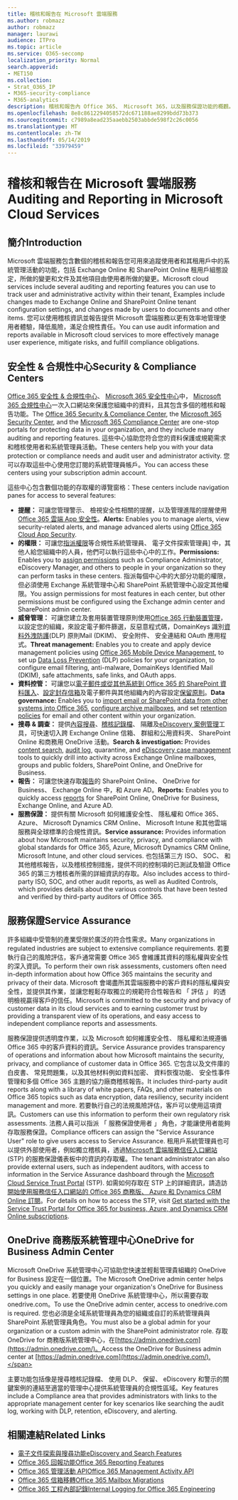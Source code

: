 ```yaml
---
title: 稽核和報告在 Microsoft 雲端服務
ms.author: robmazz
author: robmazz
manager: laurawi
audience: ITPro
ms.topic: article
ms.service: O365-seccomp
localization_priority: Normal
search.appverid:
- MET150
ms.collection:
- Strat_O365_IP
- M365-security-compliance
- M365-analytics
description: 稽核和報告內 Office 365、 Microsoft 365，以及服務保證功能的概觀。
ms.openlocfilehash: 8e8c8612294058572dc671188ae8299bdd73b373
ms.sourcegitcommit: c7989a8ead235aaebb2503abbde598f2c26c0056
ms.translationtype: MT
ms.contentlocale: zh-TW
ms.lasthandoff: 05/14/2019
ms.locfileid: "33979459"
---
```

# <a name="auditing-and-reporting-in-microsoft-cloud-services"></a><span data-ttu-id="16f3c-103">稽核和報告在 Microsoft 雲端服務</span><span class="sxs-lookup"><span data-stu-id="16f3c-103">Auditing and Reporting in Microsoft Cloud Services</span></span>

## <a name="introduction"></a><span data-ttu-id="16f3c-104">簡介</span><span class="sxs-lookup"><span data-stu-id="16f3c-104">Introduction</span></span>

<span data-ttu-id="16f3c-105">Microsoft 雲端服務包含數個的稽核和報告您可用來追蹤使用者和其租用戶中的系統管理活動的功能，包括 Exchange Online 和 SharePoint Online 租用戶組態設定，所做的變更和文件及其他項目由使用者所做的變更。</span><span class="sxs-lookup"><span data-stu-id="16f3c-105">Microsoft cloud services include several auditing and reporting features you can use to track user and administrative activity within their tenant, Examples include changes made to Exchange Online and SharePoint Online tenant configuration settings, and changes made by users to documents and other items.</span></span> <span data-ttu-id="16f3c-106">您可以使用稽核資訊並報告提供 Microsoft 雲端服務以更有效率地管理使用者體驗，降低風險，滿足合規性責任。</span><span class="sxs-lookup"><span data-stu-id="16f3c-106">You can use audit information and reports available in Microsoft cloud services to more effectively manage user experience, mitigate risks, and fulfill compliance obligations.</span></span>

## <a name="security--compliance-centers"></a><span data-ttu-id="16f3c-107">安全性 & 合規性中心</span><span class="sxs-lookup"><span data-stu-id="16f3c-107">Security & Compliance Centers</span></span>

<span data-ttu-id="16f3c-108">[Office 365 安全性 & 合規性中心](https://protection.office.com)、 [Microsoft 365 安全性中心](https://security.microsoft.com)中， [Microsoft 365 合規性中心](https://compliance.microsoft.com)一次入口網站來保護您組織中的資料，且其包含多個的稽核和報告功能。</span><span class="sxs-lookup"><span data-stu-id="16f3c-108">The [Office 365 Security & Compliance Center](https://protection.office.com), the [Microsoft 365 Security Center](https://security.microsoft.com), and the [Microsoft 365 Compliance Center](https://compliance.microsoft.com) are one-stop portals for protecting data in your organization, and they include many auditing and reporting features.</span></span> <span data-ttu-id="16f3c-109">這些中心協助您符合您的資料保護或規範需求和稽核使用者和系統管理員活動。</span><span class="sxs-lookup"><span data-stu-id="16f3c-109">These centers help you with your data protection or compliance needs and audit user and administrator activity.</span></span> <span data-ttu-id="16f3c-110">您可以存取這些中心使用您訂閱的系統管理員帳戶。</span><span class="sxs-lookup"><span data-stu-id="16f3c-110">You can access these centers using your subscription admin account.</span></span>

<span data-ttu-id="16f3c-111">這些中心包含數個功能的存取權的導覽窗格：</span><span class="sxs-lookup"><span data-stu-id="16f3c-111">These centers include navigation panes for access to several features:</span></span>

- <span data-ttu-id="16f3c-112">**提醒：** 可讓您管理警示、 檢視安全性相關的提醒，以及管理進階的提醒使用[Office 365 雲端 App 安全性](https://docs.microsoft.com/cloud-app-security/what-is-cloud-app-security)。</span><span class="sxs-lookup"><span data-stu-id="16f3c-112">**Alerts:** Enables you to manage alerts, view security-related alerts, and manage advanced alerts using [Office 365 Cloud App Security](https://docs.microsoft.com/cloud-app-security/what-is-cloud-app-security).</span></span>
- <span data-ttu-id="16f3c-113">**的權限：** 可讓您[指派權限](https://support.office.com/article/Give-users-access-to-the-Office-365-Security-Compliance-Center-2cfce2c8-20c5-47f9-afc4-24b059c1bd76)等合規性系統管理員、 電子文件探索管理員] 中，其他人給您組織中的人員，他們可以執行這些中心中的工作。</span><span class="sxs-lookup"><span data-stu-id="16f3c-113">**Permissions:** Enables you to [assign permissions](https://support.office.com/article/Give-users-access-to-the-Office-365-Security-Compliance-Center-2cfce2c8-20c5-47f9-afc4-24b059c1bd76) such as Compliance Administrator, eDiscovery Manager, and others to people in your organization so they can perform tasks in these centers.</span></span> <span data-ttu-id="16f3c-114">指派每個中心中的大部分功能的權限，但必須使用 Exchange 系統管理中心和 SharePoint 系統管理中心設定其他權限。</span><span class="sxs-lookup"><span data-stu-id="16f3c-114">You assign permissions for most features in each center, but other permissions must be configured using the Exchange admin center and SharePoint admin center.</span></span>
- <span data-ttu-id="16f3c-115">**威脅管理：** 可讓您建立及套用裝置管理原則使用[Office 365 行動裝置管理](https://support.office.com/article/Overview-of-Mobile-Device-Management-for-Office-365-faa7d8e5-645d-4d59-839c-c8d4c1869e4a)，以設定您的組織，來設定電子郵件篩選，反惡意程式碼，DomainKeys 識別[資料外洩防護](https://support.office.com/article/Overview-of-data-loss-prevention-policies-1966b2a7-d1e2-4d92-ab61-42efbb137f5e)(DLP) 原則Mail (DKIM)、 安全附件、 安全連結和 OAuth 應用程式。</span><span class="sxs-lookup"><span data-stu-id="16f3c-115">**Threat management:** Enables you to create and apply device management policies using [Office 365 Mobile Device Management](https://support.office.com/article/Overview-of-Mobile-Device-Management-for-Office-365-faa7d8e5-645d-4d59-839c-c8d4c1869e4a), to set up [Data Loss Prevention](https://support.office.com/article/Overview-of-data-loss-prevention-policies-1966b2a7-d1e2-4d92-ab61-42efbb137f5e) (DLP) policies for your organization, to configure email filtering, anti-malware, DomainKeys Identified Mail (DKIM), safe attachments, safe links, and OAuth apps.</span></span>
- <span data-ttu-id="16f3c-116">**資料控管：** 可讓您以[電子郵件或從其他系統到 Office 365 的 SharePoint 資料匯入](https://support.office.com/article/Import-PST-files-or-SharePoint-data-to-Office-365-ba688e0a-0fcb-4bd7-8e57-2b669564ea84)、[設定封存信箱](https://support.office.com/article/Enable-archive-mailboxes-in-the-Office-365-Security-Compliance-Center-268a109e-7843-405b-bb3d-b9393b2342ce)及電子郵件與其他組織內的內容設定[保留原則](https://support.office.com/article/Retention-in-the-Office-365-Security-Compliance-Center-2a0fc432-f18c-45aa-a539-30ab035c608c)。</span><span class="sxs-lookup"><span data-stu-id="16f3c-116">**Data governance:** Enables you to [import email or SharePoint data from other systems into Office 365](https://support.office.com/article/Import-PST-files-or-SharePoint-data-to-Office-365-ba688e0a-0fcb-4bd7-8e57-2b669564ea84), [configure archive mailboxes](https://support.office.com/article/Enable-archive-mailboxes-in-the-Office-365-Security-Compliance-Center-268a109e-7843-405b-bb3d-b9393b2342ce), and set [retention policies](https://support.office.com/article/Retention-in-the-Office-365-Security-Compliance-Center-2a0fc432-f18c-45aa-a539-30ab035c608c) for email and other content within your organization.</span></span>
- <span data-ttu-id="16f3c-117">**搜尋 & 調查：** 提供[內容搜尋](https://support.office.com/article/Run-a-Content-Search-in-the-Office-365-Security-Compliance-Center-61852fd9-fe8a-4880-a339-cb19ed3bff4a)、[稽核記錄檔](https://support.office.com/article/Search-the-audit-log-in-the-Office-365-Security-Compliance-Center-0d4d0f35-390b-4518-800e-0c7ec95e946c)、 隔離及[eDiscovery 案例管理](https://support.office.com/article/Manage-eDiscovery-cases-in-the-Office-365-Security-Compliance-Center-edea80d6-20a7-40fb-b8c4-5e8c8395f6da)工具，可快速切入跨 Exchange Online 信箱、 群組和公用資料夾、 SharePoint Online 和商務用 OneDrive 活動。</span><span class="sxs-lookup"><span data-stu-id="16f3c-117">**Search & investigation:** Provides [content search](https://support.office.com/article/Run-a-Content-Search-in-the-Office-365-Security-Compliance-Center-61852fd9-fe8a-4880-a339-cb19ed3bff4a), [audit log](https://support.office.com/article/Search-the-audit-log-in-the-Office-365-Security-Compliance-Center-0d4d0f35-390b-4518-800e-0c7ec95e946c), quarantine, and [eDiscovery case management](https://support.office.com/article/Manage-eDiscovery-cases-in-the-Office-365-Security-Compliance-Center-edea80d6-20a7-40fb-b8c4-5e8c8395f6da) tools to quickly drill into activity across Exchange Online mailboxes, groups and public folders, SharePoint Online, and OneDrive for Business.</span></span>
- <span data-ttu-id="16f3c-118">**報告：** 可讓您快速存取[報告](https://support.office.com/article/Reports-in-the-Office-365-Security-Compliance-Center-7acd33ce-1ec8-49fb-b625-43bac7b58c5a)的 SharePoint Online、 OneDrive for Business、 Exchange Online 中，和 Azure AD。</span><span class="sxs-lookup"><span data-stu-id="16f3c-118">**Reports:** Enables you to quickly access [reports](https://support.office.com/article/Reports-in-the-Office-365-Security-Compliance-Center-7acd33ce-1ec8-49fb-b625-43bac7b58c5a) for SharePoint Online, OneDrive for Business, Exchange Online, and Azure AD.</span></span>
- <span data-ttu-id="16f3c-119">**服務保證：** 提供有關 Microsoft 如何維護安全性、 隱私權和 Office 365、 Azure、 Microsoft Dynamics CRM Online、 Microsoft Intune 和其他雲端服務與全球標準的合規性資訊。</span><span class="sxs-lookup"><span data-stu-id="16f3c-119">**Service assurance:** Provides information about how Microsoft maintains security, privacy, and compliance with global standards for Office 365, Azure, Microsoft Dynamics CRM Online, Microsoft Intune, and other cloud services.</span></span> <span data-ttu-id="16f3c-120">也包括第三方 ISO、 SOC、 和其他稽核報告，以及稽核控制措施，提供不同的控制項的已測試及驗證 Office 365 的第三方稽核者所需的詳細資訊的存取。</span><span class="sxs-lookup"><span data-stu-id="16f3c-120">Also includes access to third-party ISO, SOC, and other audit reports, as well as Audited Controls, which provides details about the various controls that have been tested and verified by third-party auditors of Office 365.</span></span>

## <a name="service-assurance"></a><span data-ttu-id="16f3c-121">服務保證</span><span class="sxs-lookup"><span data-stu-id="16f3c-121">Service Assurance</span></span>

<span data-ttu-id="16f3c-122">許多組織中受管制的產業受限於廣泛的符合性需求。</span><span class="sxs-lookup"><span data-stu-id="16f3c-122">Many organizations in regulated industries are subject to extensive compliance requirements.</span></span> <span data-ttu-id="16f3c-123">若要執行自己的風險評估，客戶通常需要 Office 365 會維護其資料的隱私權與安全性的深入資訊。</span><span class="sxs-lookup"><span data-stu-id="16f3c-123">To perform their own risk assessments, customers often need in-depth information about how Office 365 maintains the security and privacy of their data.</span></span> <span data-ttu-id="16f3c-124">Microsoft 會竭盡所其雲端服務中的客戶資料的隱私權與安全性，並提供其作業，並讓您輕鬆存取獨立的規範符合性報告和 「 評估 」 的透明檢視贏得客戶的信任。</span><span class="sxs-lookup"><span data-stu-id="16f3c-124">Microsoft is committed to the security and privacy of customer data in its cloud services and to earning customer trust by providing a transparent view of its operations, and easy access to independent compliance reports and assessments.</span></span>

<span data-ttu-id="16f3c-125">服務保證提供透明度作業，以及 Microsoft 如何維護安全性、 隱私權和法規遵循 Office 365 中的客戶資料的資訊。</span><span class="sxs-lookup"><span data-stu-id="16f3c-125">Service Assurance provides transparency of operations and information about how Microsoft maintains the security, privacy, and compliance of customer data in Office 365.</span></span> <span data-ttu-id="16f3c-126">它包含以及文件庫的白皮書、 常見問題集，以及其他材料例如資料加密、 資料恢復功能、 安全性事件管理和多個 Office 365 主題的協力廠商稽核報告。</span><span class="sxs-lookup"><span data-stu-id="16f3c-126">It includes third-party audit reports along with a library of white papers, FAQs, and other materials on Office 365 topics such as data encryption, data resiliency, security incident management and more.</span></span> <span data-ttu-id="16f3c-127">若要執行自己的法規風險評估，客戶可以使用這項資訊。</span><span class="sxs-lookup"><span data-stu-id="16f3c-127">Customers can use this information to perform their own regulatory risk assessments.</span></span> <span data-ttu-id="16f3c-128">法務人員可以指派 「 服務保證使用者 」 角色，才能讓使用者能夠存取服務保證。</span><span class="sxs-lookup"><span data-stu-id="16f3c-128">Compliance officers can assign the "Service Assurance User" role to give users access to Service Assurance.</span></span> <span data-ttu-id="16f3c-129">租用戶系統管理員也可以提供外部使用者，例如獨立稽核員，透過[Microsoft 雲端服務信任入口網站](http://aka.ms/STP)(STP) 的服務保證儀表板中的資訊的存取權。</span><span class="sxs-lookup"><span data-stu-id="16f3c-129">The tenant administrator can also provide external users, such as independent auditors, with access to information in the Service Assurance dashboard through the [Microsoft Cloud Service Trust Portal](http://aka.ms/STP) (STP).</span></span> <span data-ttu-id="16f3c-130">如需如何存取在 STP 上的詳細資訊，請造訪[開始使用服務信任入口網站的 Office 365 商務版、 Azure 和 Dynamics CRM Online 訂閱](http://aka.ms/STPHelp)。</span><span class="sxs-lookup"><span data-stu-id="16f3c-130">For details on how to access the STP, visit [Get started with the Service Trust Portal for Office 365 for business, Azure, and Dynamics CRM Online subscriptions](http://aka.ms/STPHelp).</span></span>

## <a name="onedrive-for-business-admin-center"></a><span data-ttu-id="16f3c-131">OneDrive 商務版系統管理中心</span><span class="sxs-lookup"><span data-stu-id="16f3c-131">OneDrive for Business Admin Center</span></span>

<span data-ttu-id="16f3c-132">Microsoft OneDrive 系統管理中心可協助您快速並輕鬆管理貴組織的 OneDrive for Business 設定在一個位置。</span><span class="sxs-lookup"><span data-stu-id="16f3c-132">The Microsoft OneDrive admin center helps you quickly and easily manage your organization's OneDrive for Business settings in one place.</span></span> <span data-ttu-id="16f3c-133">若要使用 OneDrive 系統管理中心，所以需要存取 onedrive.com。</span><span class="sxs-lookup"><span data-stu-id="16f3c-133">To use the OneDrive admin center, access to onedrive.com is required.</span></span> <span data-ttu-id="16f3c-134">您也必須是全域系統管理員為您的組織或自訂的系統管理員與 SharePoint 系統管理員角色。</span><span class="sxs-lookup"><span data-stu-id="16f3c-134">You must also be a global admin for your organization or a custom admin with the SharePoint administrator role.</span></span> <span data-ttu-id="16f3c-135">存取 OneDrive for 商務版系統管理中心，在[https://admin.onedrive.com](https://admin.onedrive.com/)。</span><span class="sxs-lookup"><span data-stu-id="16f3c-135">Access the OneDrive for Business admin center at [https://admin.onedrive.com](https://admin.onedrive.com/).</span></span>

<span data-ttu-id="16f3c-136">主要功能包括像是搜尋稽核記錄檔、 使用 DLP、 保留、 eDiscovery 和警示的關鍵案例的連結至適當的管理中心提供系統管理員的合規性區域。</span><span class="sxs-lookup"><span data-stu-id="16f3c-136">Key features include a Compliance area that provides administrators with links to the appropriate management center for key scenarios like searching the audit log, working with DLP, retention, eDiscovery, and alerting.</span></span>

## <a name="related-links"></a><span data-ttu-id="16f3c-137">相關連結</span><span class="sxs-lookup"><span data-stu-id="16f3c-137">Related Links</span></span>

- [<span data-ttu-id="16f3c-138">電子文件探索與搜尋功能</span><span class="sxs-lookup"><span data-stu-id="16f3c-138">eDiscovery and Search Features</span></span>](office-365-ediscovery-and-search-features.md)
- [<span data-ttu-id="16f3c-139">Office 365 回報功能</span><span class="sxs-lookup"><span data-stu-id="16f3c-139">Office 365 Reporting Features</span></span>](office-365-reporting-features.md)
- [<span data-ttu-id="16f3c-140">Office 365 管理活動 API</span><span class="sxs-lookup"><span data-stu-id="16f3c-140">Office 365 Management Activity API</span></span>](office-365-management-activity-api.md)
- [<span data-ttu-id="16f3c-141">Office 365 信箱移轉</span><span class="sxs-lookup"><span data-stu-id="16f3c-141">Office 365 Mailbox Migrations</span></span>](office-365-mailbox-migrations.md)
- [<span data-ttu-id="16f3c-142">Office 365 工程內部記錄</span><span class="sxs-lookup"><span data-stu-id="16f3c-142">Internal Logging for Office 365 Engineering</span></span>](office-365-internal-logging.md)